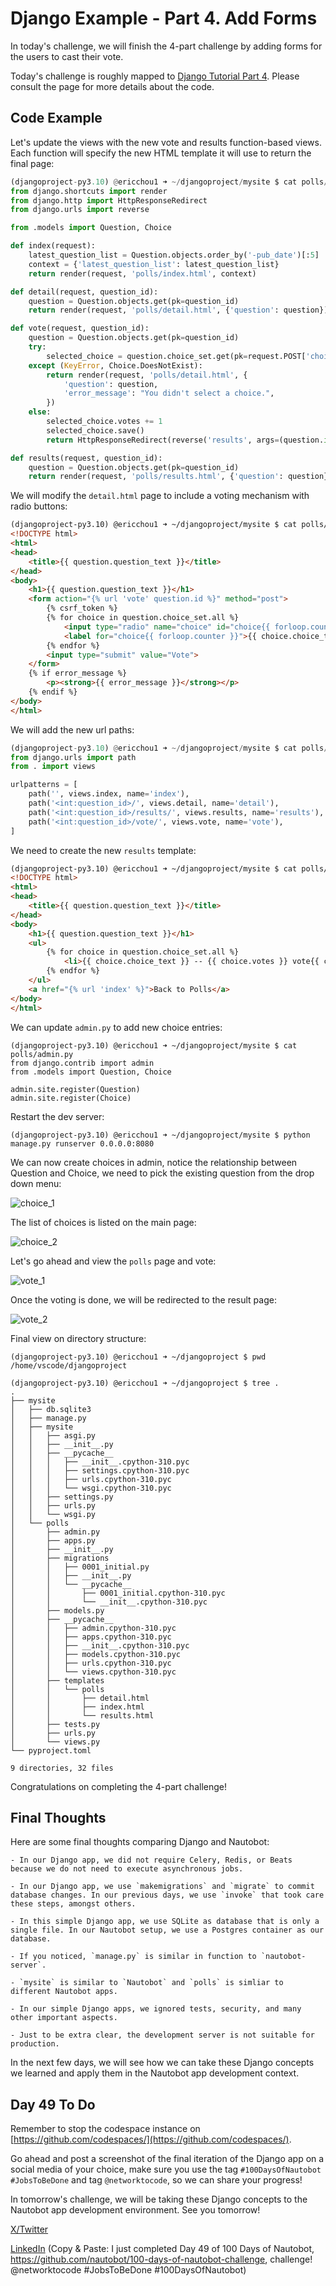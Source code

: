 # Django Example - Part 4. Add Forms

In today's challenge, we will finish the 4-part challenge by adding forms for the users to cast their vote. 

Today's challenge is roughly mapped to [Django Tutorial Part 4](https://docs.djangoproject.com/en/5.1/intro/tutorial04/). Please consult the page for more details about the code. 

## Code Example

Let's update the views with the new vote and results function-based views. Each function will specify the new HTML template it will use to return the final page: 

```python
(djangoproject-py3.10) @ericchou1 ➜ ~/djangoproject/mysite $ cat polls/views.py 
from django.shortcuts import render
from django.http import HttpResponseRedirect
from django.urls import reverse

from .models import Question, Choice

def index(request):
    latest_question_list = Question.objects.order_by('-pub_date')[:5]
    context = {'latest_question_list': latest_question_list}
    return render(request, 'polls/index.html', context)

def detail(request, question_id):
    question = Question.objects.get(pk=question_id)
    return render(request, 'polls/detail.html', {'question': question})

def vote(request, question_id):
    question = Question.objects.get(pk=question_id)
    try:
        selected_choice = question.choice_set.get(pk=request.POST['choice'])
    except (KeyError, Choice.DoesNotExist):
        return render(request, 'polls/detail.html', {
            'question': question,
            'error_message': "You didn't select a choice.",
        })
    else:
        selected_choice.votes += 1
        selected_choice.save()
        return HttpResponseRedirect(reverse('results', args=(question.id,)))

def results(request, question_id):
    question = Question.objects.get(pk=question_id)
    return render(request, 'polls/results.html', {'question': question})
```

We will modify the `detail.html` page to include a voting mechanism with radio buttons: 

```html
(djangoproject-py3.10) @ericchou1 ➜ ~/djangoproject/mysite $ cat polls/templates/polls/detail.html 
<!DOCTYPE html>
<html>
<head>
    <title>{{ question.question_text }}</title>
</head>
<body>
    <h1>{{ question.question_text }}</h1>
    <form action="{% url 'vote' question.id %}" method="post">
        {% csrf_token %}
        {% for choice in question.choice_set.all %}
            <input type="radio" name="choice" id="choice{{ forloop.counter }}" value="{{ choice.id }}">
            <label for="choice{{ forloop.counter }}">{{ choice.choice_text }}</label><br>
        {% endfor %}
        <input type="submit" value="Vote">
    </form>
    {% if error_message %}
        <p><strong>{{ error_message }}</strong></p>
    {% endif %}
</body>
</html>
```

We will add the new url paths: 

```python
(djangoproject-py3.10) @ericchou1 ➜ ~/djangoproject/mysite $ cat polls/urls.py 
from django.urls import path
from . import views

urlpatterns = [
    path('', views.index, name='index'),
    path('<int:question_id>/', views.detail, name='detail'),
    path('<int:question_id>/results/', views.results, name='results'),
    path('<int:question_id>/vote/', views.vote, name='vote'),
]
```

We need to create the new `results` template: 

```html
(djangoproject-py3.10) @ericchou1 ➜ ~/djangoproject/mysite $ cat polls/templates/polls/results.html 
<!DOCTYPE html>
<html>
<head>
    <title>{{ question.question_text }}</title>
</head>
<body>
    <h1>{{ question.question_text }}</h1>
    <ul>
        {% for choice in question.choice_set.all %}
            <li>{{ choice.choice_text }} -- {{ choice.votes }} vote{{ choice.votes|pluralize }}</li>
        {% endfor %}
    </ul>
    <a href="{% url 'index' %}">Back to Polls</a>
</body>
</html>
```

We can update `admin.py` to add new choice entries: 

```
(djangoproject-py3.10) @ericchou1 ➜ ~/djangoproject/mysite $ cat polls/admin.py 
from django.contrib import admin
from .models import Question, Choice

admin.site.register(Question)
admin.site.register(Choice)
```

Restart the dev server: 

```shell
(djangoproject-py3.10) @ericchou1 ➜ ~/djangoproject/mysite $ python manage.py runserver 0.0.0.0:8080
```

We can now create choices in admin, notice the relationship between Question and Choice, we need to pick the existing question from the drop down menu: 

![choice_1](images/choice_1.png)

The list of choices is listed on the main page: 

![choice_2](images/choice_2.png)


Let's go ahead and view the `polls` page and vote: 

![vote_1](images/vote_1.png)

Once the voting is done, we will be redirected to the result page: 

![vote_2](images/result_1.png)

Final view on directory structure: 

```shell
(djangoproject-py3.10) @ericchou1 ➜ ~/djangoproject $ pwd
/home/vscode/djangoproject

(djangoproject-py3.10) @ericchou1 ➜ ~/djangoproject $ tree .
.
├── mysite
│   ├── db.sqlite3
│   ├── manage.py
│   ├── mysite
│   │   ├── asgi.py
│   │   ├── __init__.py
│   │   ├── __pycache__
│   │   │   ├── __init__.cpython-310.pyc
│   │   │   ├── settings.cpython-310.pyc
│   │   │   ├── urls.cpython-310.pyc
│   │   │   └── wsgi.cpython-310.pyc
│   │   ├── settings.py
│   │   ├── urls.py
│   │   └── wsgi.py
│   └── polls
│       ├── admin.py
│       ├── apps.py
│       ├── __init__.py
│       ├── migrations
│       │   ├── 0001_initial.py
│       │   ├── __init__.py
│       │   └── __pycache__
│       │       ├── 0001_initial.cpython-310.pyc
│       │       └── __init__.cpython-310.pyc
│       ├── models.py
│       ├── __pycache__
│       │   ├── admin.cpython-310.pyc
│       │   ├── apps.cpython-310.pyc
│       │   ├── __init__.cpython-310.pyc
│       │   ├── models.cpython-310.pyc
│       │   ├── urls.cpython-310.pyc
│       │   └── views.cpython-310.pyc
│       ├── templates
│       │   └── polls
│       │       ├── detail.html
│       │       ├── index.html
│       │       └── results.html
│       ├── tests.py
│       ├── urls.py
│       └── views.py
└── pyproject.toml

9 directories, 32 files
```

Congratulations on completing the 4-part challenge! 

## Final Thoughts

Here are some final thoughts comparing Django and Nautobot: 

    - In our Django app, we did not require Celery, Redis, or Beats because we do not need to execute asynchronous jobs. 

    - In our Django app, we use `makemigrations` and `migrate` to commit database changes. In our previous days, we use `invoke` that took care these steps, amongst others.  

    - In this simple Django app, we use SQLite as database that is only a single file. In our Nautobot setup, we use a Postgres container as our database.  

    - If you noticed, `manage.py` is similar in function to `nautobot-server`. 

    - `mysite` is similar to `Nautobot` and `polls` is simliar to different Nautobot apps. 

    - In our simple Django apps, we ignored tests, security, and many other important aspects. 

    - Just to be extra clear, the development server is not suitable for production. 

In the next few days, we will see how we can take these Django concepts we learned and apply them in the Nautobot app development context. 

## Day 49 To Do

Remember to stop the codespace instance on [https://github.com/codespaces/](https://github.com/codespaces/). 

Go ahead and post a screenshot of the final iteration of the Django app on a social media of your choice, make sure you use the tag `#100DaysOfNautobot` `#JobsToBeDone` and tag `@networktocode`, so we can share your progress! 

In tomorrow's challenge, we will be taking these Django concepts to the Nautobot app development environment. See you tomorrow! 

[X/Twitter](<https://twitter.com/intent/tweet?url=https://github.com/nautobot/100-days-of-nautobot&text=I+jst+completed+Day+49+of+the+100+days+of+nautobot+challenge+!&hashtags=100DaysOfNautobot,JobsToBeDone>)

[LinkedIn](https://www.linkedin.com/) (Copy & Paste: I just completed Day 49 of 100 Days of Nautobot, https://github.com/nautobot/100-days-of-nautobot-challenge, challenge! @networktocode #JobsToBeDone #100DaysOfNautobot) 
